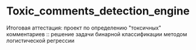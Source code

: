 # Toxic_comments_detection_engine
Итоговая аттестация: проект по определению "токсичных" комментариев ::  решение задачи бинарной классификации методом логистической регрессии
